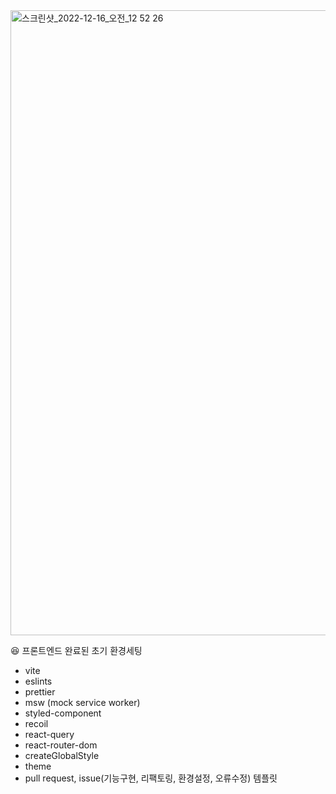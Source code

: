 <img width="1000" alt="스크린샷_2022-12-16_오전_12 52 26" src="https://user-images.githubusercontent.com/78102507/207913269-1dd22015-b7c8-43c0-80d3-8be9dddba007.png">

😆 프론트엔드 완료된 초기 환경세팅

- vite
- eslints
- prettier
- msw (mock service worker)
- styled-component
- recoil
- react-query
- react-router-dom
- createGlobalStyle
- theme
- pull request, issue(기능구현, 리팩토링, 환경설정, 오류수정) 템플릿
</aside>
